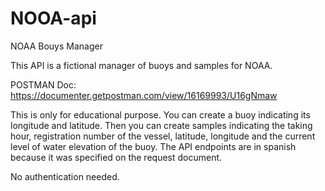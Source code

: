 # NOOA-api
NOAA Bouys Manager

This API is a fictional manager of buoys and samples for NOAA.


POSTMAN Doc: https://documenter.getpostman.com/view/16169993/U16gNmaw


This is only for educational purpose. You can create a buoy indicating its longitude and latitude. Then you can create samples indicating the taking hour, registration number of the vessel, latitude, longitude and the current level of water elevation of the buoy. The API endpoints are in spanish because it was specified on the request document.


No authentication needed.

